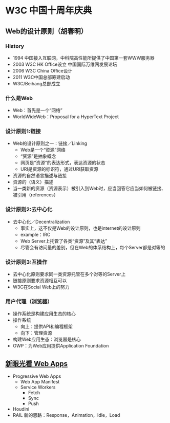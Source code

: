 # W3C 中国十周年庆典
## Web的设计原则（胡春明）
### History
* 1994 中国接入互联网，中科院高性能所提供了中国第一套WWW服务器
* 2003 W3C HK Office设立 中国国际万维网发展论坛
* 2006 W3C China Office设计
* 2011 W3C中国总部筹建启动
* W3C/Beihang总部成立
### 什么是Web
* Web：首先是一个“网络” 
* WorldWideWeb：Proposal for a HyperText Project
### 设计原则1:链接
* Web的设计原则之一：链接／Linking
	* Web是一个“资源”网络
	* “资源”是抽象概念
	* 网页是“资源”的表达形式，表达资源的状态
	* URI是资源的标识符，通过URI获取资源
* 资源的自然语言描述与链接
* 资源的（语义）描述
* 当一类新的资源（资源表示）被引入到Web时，应当回答它应当如何被链接、被引用（references）
### 设计原则2:去中心化
* 去中心化／Decentralization
	* 事实上，这不仅是Web的设计原则，也是internet的设计原则
	* example：IRC
	* Web Server上托管了各类“资源”及其“表达”
	* 尽管会有访问量的差别，但在Web的体系结构上，每个Server都是对等的
### 设计原则3:互操作
* 去中心化原则要求同一类资源托管在多个对等的Server上
* 链接原则要求资源相互可以
* W3C在Social Web上的努力

### 用户代理（浏览器）
* 操作系统是构建应用生态的核心
* 操作系统
	* 向上：提供API和编程框架
	* 向下：管理资源
* 构建Web应用生态：浏览器是核心
* OWP：为Web应用提供Application Foundation
## [新眼光看 Web Apps](www.w3.org/2016/Talks/xq-0709-10th)
* Progressive Web Apps
	* Web App Manifest
	* Service Workers
		* Fetch
		* Sync
		* Push
* Houdini
* RAIL 新的思路：Response，Animation，Idle，Load
